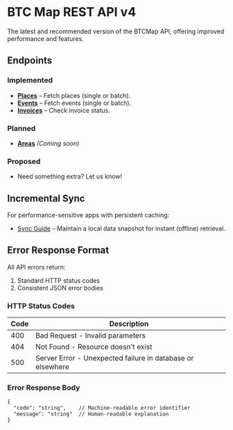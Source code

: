 # BTC Map REST API v4

The latest and recommended version of the BTCMap API, offering improved performance and features. 

## Endpoints  

### Implemented  
- **[Places](places.md)** – Fetch places (single or batch). 
- **[Events](events.md)** – Fetch events (single or batch).
- **[Invoices](invoices.md)** – Check invoice status.  
### Planned
- **[Areas](areas.md)** *(Coming soon)* 
### Proposed
- Need something extra? Let us know!

## Incremental Sync  
For performance-sensitive apps with persistent caching:  
- [Sync Guide](sync.md) – Maintain a local data snapshot for instant (offline) retrieval. 

## Error Response Format

All API errors return:
1. Standard HTTP status codes
2. Consistent JSON error bodies

### HTTP Status Codes

| Code | Description |
|------|-------------|
| 400  | Bad Request - Invalid parameters |
| 404  | Not Found - Resource doesn't exist |
| 500  | Server Error - Unexpected failure in database or elsewhere |

### Error Response Body

```jsonc
{
  "code": "string",    // Machine-readable error identifier
  "message": "string"  // Human-readable explanation
}
```

